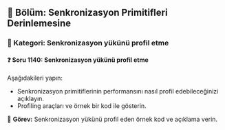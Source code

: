 ## 📘 Bölüm: Senkronizasyon Primitifleri Derinlemesine
### 🔹 Kategori: Senkronizasyon yükünü profil etme
#### ❓ Soru 1140: Senkronizasyon yükünü profil etme

Aşağıdakileri yapın:

- Senkronizasyon primitiflerinin performansını nasıl profil edebileceğinizi açıklayın.
- Profiling araçları ve örnek bir kod ile gösterin.

🔧 **Görev:** Senkronizasyon yükünü profil eden örnek kod ve açıklama verin.
